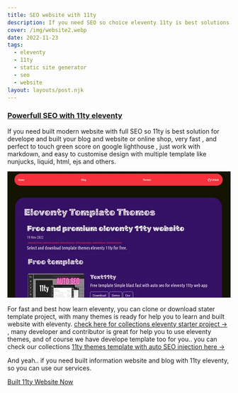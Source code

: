 ```yaml
---
title: SEO website with 11ty
description: If you need SEO so choice eleventy 11ty is best solutions for develope your web app project.
cover: /img/website2.webp
date: 2022-11-23
tags:
  - eleventy
  - 11ty
  - static site generator
  - seo
  - website
layout: layouts/post.njk
---
```


### [Powerfull SEO with 11ty eleventy]({{page.url}})

If you need built modern website with full SEO so 11ty is best solution for develope and built your blog and website or online shop, very fast , and perfect to touch green score on google lighthouse , just work with markdown, and easy to customise design with multiple template like nunjucks, liquid, html, ejs and others.

![eleventy 11ty SEO](/img/cool11ty.webp)

For fast and best how learn eleventy, you can clone or download stater template project, with many themes is ready for help you to learn and built website with eleventy. [check here for collections eleventy starter project   →](https://www.11ty.dev/docs/starter/) , many developer and contributor is great for help you to use eleventy themes, and of course we have develope template too for you.. you can check our collections [11ty themes template with auto SEO injection here   →](/themes/)

And yeah.. if you need built information website and blog with 11ty eleventy, so you can use our services.

<a href="https://github.com/Rodionxx/Webdriver_selectors" class="btn btn-dark black text-white">Built 11ty Website Now</a>
